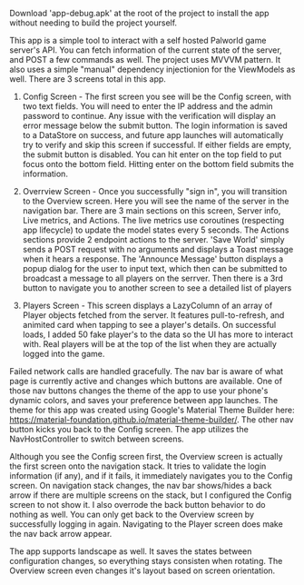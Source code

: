 Download 'app-debug.apk' at the root of the project to install the app without needing to build the project yourself.

This app is a simple tool to interact with a self hosted Palworld game server's API. You can fetch information of the current state of the server, and POST a few commands as well. The project uses MVVVM pattern. It also uses a simple "manual" dependency injectionion for the ViewModels as well. There are 3 screens total in this app.

1) Config Screen - The first screen you see will be the Config screen, with two text fields. You will need to enter the IP address and the admin password to continue. Any issue with the verification will display an error message below the submit button. The login information is saved to a DataStore on success, and future app launches will automatically try to verify and skip this screen if successful. If either fields are empty, the submit button is disabled. You can hit enter on the top field to put focus onto the bottom field. Hitting enter on the bottom field submits the information.

2) Overrview Screen - Once you successfully "sign in", you will transition to the Overview screen. Here you will see the name of the server in the navigation bar. There are 3 main sections on this screen, Server info, Live metrics, and Actions. The live metrics use coroutines (respecting app lifecycle) to update the model states every 5 seconds.
The Actions sections provide 2 endpoint actions to the server. 'Save World' simply sends a POST request with no arguments and displays a Toast message when it hears a response. The 'Announce Message' button displays a popup dialog for the user to input text, which then can be submitted to broadcast a message to all players on the serrver. Then there is a 3rd button to navigate you to another screen to see a detailed list of players

3) Players Screen - This screen displays a LazyColumn of an array of Player objects fetched from the server. It features pull-to-refresh, and animited card when tapping to see a player's details. On successful loads, I added 50 fake player's to the data so the UI has more to interact with. Real players will be at the top of the list when they are actually logged into the game.

Failed network calls are handled gracefully. The nav bar is aware of what page is currently active and changes which buttons are available. One of those nav buttons changes the theme of the app to use your phone's dynamic colors, and saves your preference between app launches. The theme for this app was created using Google's Material Theme Builder here: https://material-foundation.github.io/material-theme-builder/. The other nav button kicks you back to the Config screen. The app utilizes the NavHostController to switch between screens.

Although you see the Config screen first, the Overview screen is actually the first screen onto the navigation stack. It tries to validate the login information (if any), and if it fails, it immediately navigates you to the Config screen. On navigation stack changes, the nav bar shows/hides a back arrow if there are multiple screens on the stack, but I configured the Config screen to not show it. I also overrode the back button behavior to do nothing as well. You can only get back to the Overview screen by successfully logging in again. Navigating to the Player screen does make the nav back arrow appear.

The app supports landscape as well. It saves the states between configuration changes, so everything stays consisten when rotating. The Overview screen even changes it's layout based on screen orientation.
